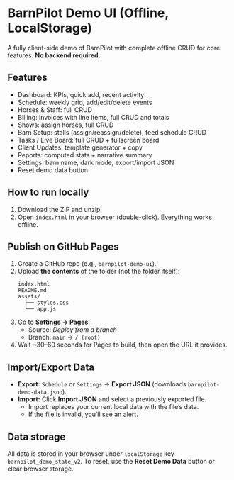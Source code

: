 # BarnPilot Demo UI (Offline, LocalStorage)

A fully client-side demo of BarnPilot with complete offline CRUD for core features. **No backend required.**

## Features
- Dashboard: KPIs, quick add, recent activity
- Schedule: weekly grid, add/edit/delete events
- Horses & Staff: full CRUD
- Billing: invoices with line items, full CRUD and totals
- Shows: assign horses, full CRUD
- Barn Setup: stalls (assign/reassign/delete), feed schedule CRUD
- Tasks / Live Board: full CRUD + fullscreen board
- Client Updates: template generator + copy
- Reports: computed stats + narrative summary
- Settings: barn name, dark mode, export/import JSON
- Reset demo data button

## How to run locally
1. Download the ZIP and unzip.
2. Open `index.html` in your browser (double-click). Everything works offline.

## Publish on GitHub Pages
1. Create a GitHub repo (e.g., `barnpilot-demo-ui`).
2. Upload **the contents** of the folder (not the folder itself):
   ```
   index.html
   README.md
   assets/
     ├── styles.css
     └── app.js
   ```
3. Go to **Settings → Pages**:
   - Source: *Deploy from a branch*
   - Branch: `main` → `/ (root)`
4. Wait ~30–60 seconds for Pages to build, then open the URL it provides.

## Import/Export Data
- **Export:** `Schedule` or `Settings` → **Export JSON** (downloads `barnpilot-demo-data.json`).
- **Import:** Click **Import JSON** and select a previously exported file.
  - Import replaces your current local data with the file’s data.
  - If the file is invalid, you’ll see an alert.

## Data storage
All data is stored in your browser under `localStorage` key `barnpilot_demo_state_v2`.
To reset, use the **Reset Demo Data** button or clear browser storage.
